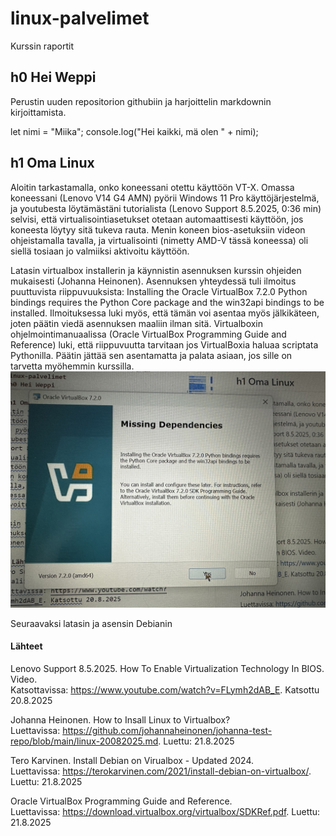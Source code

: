 # linux-palvelimet
Kurssin raportit

## h0 Hei Weppi

Perustin uuden repositorion githubiin ja harjoittelin markdownin kirjoittamista.
  
  let nimi = "Miika";
  console.log("Hei kaikki, mä olen " + nimi);

## h1 Oma Linux
Aloitin tarkastamalla, onko koneessani otettu käyttöön VT-X. Omassa koneessani (Lenovo V14 G4 AMN) pyörii Windows 11 Pro käyttöjärjestelmä, ja youtubesta löytämästäni tutorialista (Lenovo Support 8.5.2025, 0:36 min) selvisi, että virtualisointiasetukset otetaan automaattisesti käyttöön, jos koneesta löytyy sitä tukeva rauta.
Menin koneen bios-asetuksiin videon ohjeistamalla tavalla, ja virtualisointi (nimetty AMD-V tässä koneessa) oli siellä tosiaan jo valmiiksi aktivoitu käyttöön.

Latasin virtualbox installerin ja käynnistin asennuksen kurssin ohjeiden mukaisesti (Johanna Heinonen). Asennuksen yhteydessä tuli ilmoitus puuttuvista riippuvuuksista: Installing the Oracle VirtualBox 7.2.0 Python bindings requires the Python Core package and the win32api bindings to be installed. Ilmoituksessa luki myös, että tämän voi asentaa myös jälkikäteen, joten päätin viedä asennuksen maaliin ilman sitä. Virtualboxin ohjelmointimanuaalissa (Oracle VirtualBox Programming Guide and Reference) luki, että riippuvuutta tarvitaan jos VirtualBoxia haluaa scriptata Pythonilla. Päätin jättää sen asentamatta ja palata asiaan, jos sille on tarvetta myöhemmin kurssilla.
![](images/missing_dependencies.jpg)

Seuraavaksi latasin ja asensin Debianin 

#### Lähteet
Lenovo Support 8.5.2025. How To Enable Virtualization Technology In BIOS. Video.  
Katsottavissa: https://www.youtube.com/watch?v=FLymh2dAB_E. Katsottu 20.8.2025

Johanna Heinonen. How to Insall Linux to Virtualbox?  
Luettavissa: https://github.com/johannaheinonen/johanna-test-repo/blob/main/linux-20082025.md. Luettu: 21.8.2025

Tero Karvinen. Install Debian on Virualbox - Updated 2024.  
Luettavissa: https://terokarvinen.com/2021/install-debian-on-virtualbox/. Luettu: 21.8.2025

Oracle VirtualBox Programming Guide and Reference.  
Luettavissa: https://download.virtualbox.org/virtualbox/SDKRef.pdf. Luettu: 21.8.2025